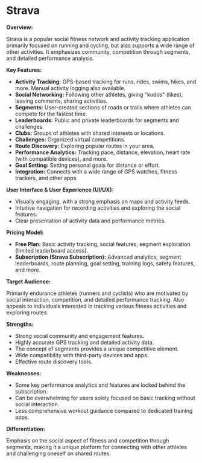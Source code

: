# Strava

**Overview:**

Strava is a popular social fitness network and activity tracking application primarily focused on running and cycling, but also supports a wide range of other activities. It emphasizes community, competition through segments, and detailed performance analysis.

**Key Features:**

* **Activity Tracking:** GPS-based tracking for runs, rides, swims, hikes, and more. Manual activity logging also available.
* **Social Networking:** Following other athletes, giving "kudos" (likes), leaving comments, sharing activities.
* **Segments:** User-created sections of roads or trails where athletes can compete for the fastest time.
* **Leaderboards:** Public and private leaderboards for segments and challenges.
* **Clubs:** Groups of athletes with shared interests or locations.
* **Challenges:** Organized virtual competitions.
* **Route Discovery:** Exploring popular routes in your area.
* **Performance Analytics:** Tracking pace, distance, elevation, heart rate (with compatible devices), and more.
* **Goal Setting:** Setting personal goals for distance or effort.
* **Integration:** Connects with a wide range of GPS watches, fitness trackers, and other apps.

**User Interface & User Experience (UI/UX):**

* Visually engaging, with a strong emphasis on maps and activity feeds.
* Intuitive navigation for recording activities and exploring the social features.
* Clear presentation of activity data and performance metrics.

**Pricing Model:**

* **Free Plan:** Basic activity tracking, social features, segment exploration (limited leaderboard access).
* **Subscription (Strava Subscription):** Advanced analytics, segment leaderboards, route planning, goal setting, training logs, safety features, and more.

**Target Audience:**

Primarily endurance athletes (runners and cyclists) who are motivated by social interaction, competition, and detailed performance tracking. Also appeals to individuals interested in tracking various fitness activities and exploring routes.

**Strengths:**

* Strong social community and engagement features.
* Highly accurate GPS tracking and detailed activity data.
* The concept of segments provides a unique competitive element.
* Wide compatibility with third-party devices and apps.
* Effective route discovery tools.

**Weaknesses:**

* Some key performance analytics and features are locked behind the subscription.
* Can be overwhelming for users solely focused on basic tracking without social interaction.
* Less comprehensive workout guidance compared to dedicated training apps.

**Differentiation:**

Emphasis on the social aspect of fitness and competition through segments, making it a unique platform for connecting with other athletes and challenging oneself on shared routes.
